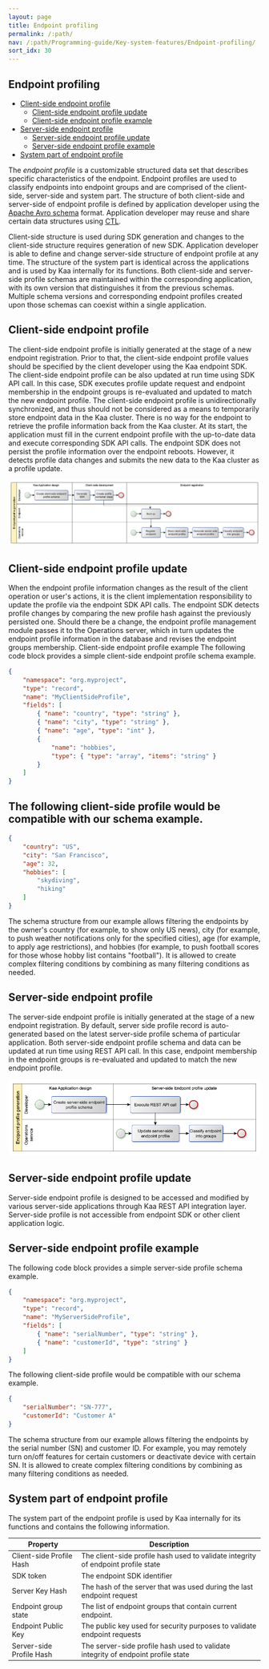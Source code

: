 ```yaml
---
layout: page
title: Endpoint profiling
permalink: /:path/
nav: /:path/Programming-guide/Key-system-features/Endpoint-profiling/
sort_idx: 30
---
```


## Endpoint profiling ##


* [Client-side endpoint profile](#client-side-endpoint-profile)
  * [Client-side endpoint profile update](#client-side-endpoint-profile-update)
  * [Client-side endpoint profile example](#the-following-client-side-profile-would-be-compatible-with-our-schema-example)
* [Server-side endpoint profile](#server-side-endpoint-profile)
  * [Server-side endpoint profile update](#server-side-endpoint-profile-update)
  * [Server-side endpoint profile example](#server-side-endpoint-profile-example)
* [System part of endpoint profile](#system-part-of-endpoint-profile)

The *endpoint profile* is a customizable structured data set that describes specific characteristics of the endpoint. Endpoint profiles are used to classify endpoints into endpoint groups and are comprised of the client-side, server-side and system part. The structure of both client-side and server-side of endpoint profile is defined by application developer using the [Apache Avro schema]() format. Application developer may reuse and share certain data structures using [CTL]().

Client-side structure is used during SDK generation and changes to the client-side structure requires generation of new SDK. Application developer is able to define and change server-side structure of endpoint profile at any time. The structure of the system part is identical across the applications and is used by Kaa internally for its functions. Both client-side and server-side profile schemas are maintained within the corresponding application, with its own version that distinguishes it from the previous schemas. Multiple schema versions and corresponding endpoint profiles created upon those schemas can coexist within a single application.

## Client-side endpoint profile ##
The client-side endpoint profile is initially generated at the stage of a new endpoint registration. Prior to that, the client-side endpoint profile values should be specified by the client developer using the Kaa endpoint SDK. The client-side endpoint profile can be also updated at run time using SDK API call. In this case, SDK executes profile update request and endpoint membership in the endpoint groups is re-evaluated and updated to match the new endpoint profile.
The client-side endpoint profile is unidirectionally synchronized, and thus should not be considered as a means to temporarily store endpoint data in the Kaa cluster. There is no way for the endpoint to retrieve the profile information back from the Kaa cluster. At its start, the application must fill in the current endpoint profile with the up-to-date data and execute corresponding SDK API calls. The endpoint SDK does not persist the profile information over the endpoint reboots. However, it detects profile data changes and submits the new data to the Kaa cluster as a profile update.


![ClientSideEndpointProfileGeneration](ClientSideEndpointProfileGeneration_0_8_0.png "ClientSideEndpointProfileGeneration")


## Client-side endpoint profile update ##
When the endpoint profile information changes as the result of the client operation or user's actions, it is the client implementation responsibility to update the profile via the endpoint SDK API calls. The endpoint SDK detects profile changes by comparing the new profile hash against the previously persisted one. Should there be a change, the endpoint profile management module passes it to the Operations server, which in turn updates the endpoint profile information in the database and revises the endpoint groups membership.
Client-side endpoint profile example
The following code block provides a simple client-side endpoint profile schema example.


```json
{
    "namespace": "org.myproject",
    "type": "record",
    "name": "MyClientSideProfile",
    "fields": [
        { "name": "country", "type": "string" },
        { "name": "city", "type": "string" },
        { "name": "age", "type": "int" },
        {
            "name": "hobbies",
            "type": { "type": "array", "items": "string" }
        }
    ]
}
```

## The following client-side profile would be compatible with our schema example. ##

```json
{
    "country": "US",
    "city": "San Francisco",
    "age": 32,
    "hobbies": [
        "skydiving",
        "hiking"
    ]
}

```
The schema structure from our example allows filtering the endpoints by the owner's country (for example, to show only US news), city (for example, to push weather notifications only for the specified cities), age (for example, to apply age restrictions), and hobbies (for example, to push football scores for those whose hobby list contains "football"). It is allowed to create complex filtering conditions by combining as many filtering conditions as needed.


## Server-side endpoint profile ##
The server-side endpoint profile is initially generated at the stage of a new endpoint registration. By default, server side profile record is auto-generated based on the latest server-side profile schema of particular application. Both server-side endpoint profile schema and data can be updated at run time using REST API call. In this case, endpoint membership in the endpoint groups is re-evaluated and updated to match the new endpoint profile.


![ServerSideEndpointProfileGeneration](ServerSideEndpointProfileGeneration_0_8_0.png "ServerSideEndpointProfileGeneration")


## Server-side endpoint profile update ##
Server-side endpoint profile is designed to be accessed and modified by various server-side applications through Kaa REST API integration layer. Server-side profile is not accessible from endpoint SDK or other client application logic.

## Server-side endpoint profile example ##
The following code block provides a simple server-side profile schema example.


```json 
{
    "namespace": "org.myproject",
    "type": "record",
    "name": "MyServerSideProfile",
    "fields": [
        { "name": "serialNumber", "type": "string" },
        { "name": "customerId", "type": "string" }
    ]
}
```
The following client-side profile would be compatible with our schema example.


```json 
{
    "serialNumber": "SN-777",
    "customerId": "Customer A"
}
```
The schema structure from our example allows filtering the endpoints by the serial number (SN) and customer ID. For example, you may remotely turn on/off features for certain customers or deactivate device with certain SN. It is allowed to create complex filtering conditions by combining as many filtering conditions as needed.

## System part of endpoint profile ##

The system part of the endpoint profile is used by Kaa internally for its functions and contains the following information.


Property | Description
--- | ---
Client-side Profile Hash | The client-side profile hash used to validate integrity of endpoint profile state
SDK token | The endpoint SDK identifier
Server Key Hash | The hash of the server that was used during the last endpoint request
Endpoint group state | The list of endpoint groups that contain current endpoint.
Endpoint Public Key | The public key used for security purposes to validate endpoint requests
Server-side Profile Hash | The server-side profile hash used to validate integrity of endpoint profile state


